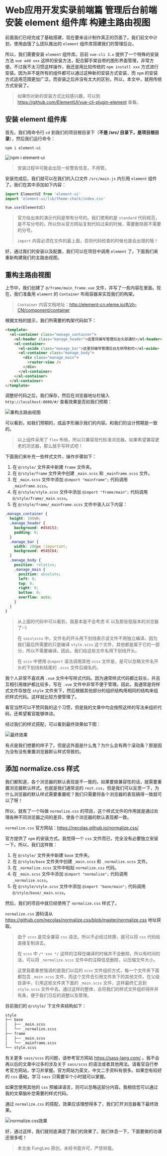 # Web应用开发实录前端篇 管理后台前端 安装 element 组件库 构建主路由视图

前面我们已经完成了基础搭建，现在要来设计制作真正的页面了。我们前文中计划，使用由饿了么团队推出的 `element` 组件库搭建我们的管理后台。

所以，我们需要安装 `element` 组件库。目前 `vue-cli 3.x` 提供了一个特殊的安装方法 `vue add xxx` 这样的安装方法，配合脚手架自带的图形界面管理，非常方便。不过我不太习惯这样操作，我还是用比较传统的 `npm install xxx` 方式进行安装。因为并不是所有的组件都可以通过这种新的安装方式安装，而 `npm` 的安装方式适用范围更加广泛。而安装之后并没有太大的区别，所以，本文中，就用传统方式安装了。

> 如果你对新的安装方式比较感兴趣，可以到 https://github.com/ElementUI/vue-cli-plugin-element 查看。

## 安装 element 组件库

首先，我们用命令行 `cd` 到我们的项目根目录下（**不是 /src/ 目录下，是项目根目录**），然后我们运行命令：

```bash
npm i element-ui
```

![npm i element-ui](https://raw.githubusercontent.com/fengcms/articles/master/image/c6/f8880c016e038388348e4f7ab02787.jpg)

> 安装过程中可能会出现一些警告信息，不用管。

安装完成后，我们就可以在我们的入口文件 `/src/main.js` 内引用 `element` 组件了。我们在其中添加如下内容：

```js
import ElementUI from 'element-ui'
import 'element-ui/lib/theme-chalk/index.css'

Vue.use(ElementUI)
```

> 官方给出来的演示代码是带有分号的。我们使用的是 `standard` 代码规范，是不写分号的，所以你从官方网站复制代码过来的时候，需要删除那不需要的分号。
> 
> `import` 内容必须在文件的最上面，否则代码检查的时候也是会出错的哦！

好，通过我们的安装以及配置，我们可以在项目中调用 `element` 了。下面我们来重新构建我们的主路由视图。

## 重构主路由视图

上节中，我们创建了 `@/frame/main_frame.vue` 文件，并写了一些内容在里面。现在，我们准备用 `element` 的 `Container` 布局容器来实现我们的构架。

> `Container` 内容文档地址：http://element-cn.eleme.io/#/zh-CN/component/container

根据文档的提示，我们所需要的构架代码如下：

```html
<template>
  <el-container class="manage_container">
    <el-header class="manage_header">这里将编写管理后台头部通栏</el-header>
    <el-container>
      <el-aside class="manage_bar">这里将编写管理后台左侧导航栏</el-aside>
      <el-container class="manage_body">
        <div class="manage_main">
          <router-view />
        </div>
      </el-container>
    </el-container>
  </el-container>
</template>
```

调整好代码之后，我们保存，然后在浏览器地址栏输入 `http://localhost:8080/#/` 查看效果是否如我们预期：

![重构主路由视图](https://raw.githubusercontent.com/fengcms/articles/master/image/f8/4558964d18d514f02f8b9101b5d851.jpg)

可以看到，如我们预期的，成品字形展示我们的内容。和我们的设计预期是一致的。

> 以上组件采用了 `flex` 布局，所以只兼容现代标准浏览器。如果希望兼容更老的浏览器，那么就手写样式吧！

下面我们来补充一些样式文件，操作步骤如下：

1. 在 `@/style/` 文件夹中新建 `frame` 文件夹。
2. 在 `@/style/frame` 文件夹中创建 `_main.scss` 和 `_mainframe.scss` 文件。
3. 在 `_main.scss` 文件中添加 `@import "mainframe";` 代码调用 `_mainframe.scss`。
4. 在 `@/style/style.scss` 文件中添加 `@import "frame/main";` 代码调用 `@/style/frame/_main.scss`。
5. 在 `@/style/frame/_mainframe.scss` 文件中录入以下内容：

```scss
.manage_container {
  height: 100vh;
  .manage_header {
    background: #454C53;
    padding: 0;
  }
  .manage_bar {
    width: 200px !important;
    background: #545C64;
  }
  .manage_body {
    position: relative;
    .manage_main {
      position: absolute;
      left: 0;
      top: 0;
      right: 0;
      bottom: 0;
      overflow: auto;
    }
  }
}
```

> 从上面的代码中可以看到，我基本是不会考虑 IE 以及那些低版本的浏览器了:-)
> 
> 在 `sass\scss` 中，文件名的开头用下划线表示该文件不用独立编译。因为我们最后所需要的只是编译 `style.scss` 这个文件，其他都是属于它的一部分，所以不需要编译。因此，我们给这些文件名用下划线开头。
> 
> 在 `scss` 中使用 `@import` 语法调用其他 `scss` 文件是，是可以忽略文件名开头的下划线和结尾的 `.scss` 文件后缀名的。

我个人非常不喜欢再 `.vue` 文件中写样式代码。因为通常样式代码都比较长，并且互相引用维护都比较多，写在 `.vue` 文件中非常不便于管理。因此，我通常是将样式文件存放在 `style` 文件夹下，然后根据其他部分的组织结构用相同的结构来组织样式代码。这样就比较方便管理了。

看官当然可以不赞同我的这个习惯，但是我的文章中均会按照这样的写法来组织代码，还希望看官能够体谅。

经过我们的样式搭配，可以看到最终效果如下图：

![最终效果](https://raw.githubusercontent.com/fengcms/articles/master/image/85/f05e55701a2546cd6d997ba45b84c7.jpg)

有点是我们想要的样子了。但是这外面是什么鬼？为什么会有两个滚动条？那是因为没有没有重置浏览器默认样式导致的。

## 添加 normalize.css 样式

我们都知道，各个浏览器的默认表现是不一致的。如果要做兼容性的话，就需要重置浏览器默认样式。也就是我们通常说的 `rest.css`，但是我们可以反思一下，为什么浏览器的默认样式需要重置呢？我们只需要将各个浏览器的表现搞得一致就可以了呀！

所以，就有了一个叫做 `normalize.css` 的项目，这个样式文件的作用就是通过处理各种不同浏览器之间的差异，使各个浏览器的默认表现都一致。

`normalize.css` 官方网站：https://necolas.github.io/normalize.css/

官方提供了 `npm` 的安装方式。我觉得一个 `css` 文件而已，完全没有必要独立安装一下。所以，我们这样做：

1. 在 `@/style/` 文件夹中新建 `base` 文件夹。
2. 在 `@/style/base` 文件夹中创建 `_main.scss` 和 `_normalize.scss` 文件。
3. 在 `_normalize.scss` 文件中粘贴 `normalize.css` 代码。
4. 在 `_main.scss` 文件中添加 `@import "normalize";` 代码调用 `_normalize.scss`。
5. 在 `@/style/style.scss` 文件中添加 `@import "base/main";` 代码调用 `@/style/base/_main.scss`。

然后，我们的项目中就已经使用了 `normalize.css` 样式了。

`normalize.css` 源码请从 https://github.com/necolas/normalize.css/blob/master/normalize.css 地址获取。

> 由于 `scss` 是完全兼容 `css` 语法，所以不必经过转换，就可以将 `css` 代码给直接复制进去。
>
> 在 `scss` 中 `/* xxx */` 这样的注释在编译的时候并不会删除。所以有时间的话，可以将 `_normalize.scss` 文件中的注释信息删除，以压缩文件大小。
> 
> 这里我着重想强调的是我们以后的 `scss` 文件组织方式，每一个文件夹下面都包含 `_main.scss` 文件，而这个文件去引用文件夹下的其他文件。在父级目录中，引用这些文件夹下面的 `_main.scss` 文件，这样最终汇总到 `style.scss` 文件中去。通过这样的整体，会将我们的样式文件组织得井井有条，便于我们日后的调整以及管理。

目前我们的 `@/style/` 下文件夹结构如下：

```bash
style
├── base
│   ├── _main.scss
│   └── _normalize.scss
├── frame
│   ├── _main.scss
│   └── _mainframe.scss
└── style.scss
```

有关更多 `sass/scss` 的问题，请参考官方网站 https://sass-lang.com/ 。我不会再以后的文章中过多的涉及关于 `sass/scss` 的语法或者其他用法。请看官自行参考官方网站，学习并掌握。官方网站为英文，中文二手资料有很多。如果您有较好的 `css` 基础，学习 `sass` 只需要半个小时就可以掌握。

如果您使用其他的 `css` 预编译语言，则可以忽略这部分内容。我相信您可以通过我的文章脑补您需要的样式代码。

通过 `normalize.css` 的搭配，效果应该理想得多了，我们打开浏览器看下最终效果。

![normalize.css效果](https://raw.githubusercontent.com/fengcms/articles/master/image/c5/24bb142014748f19c194fed13072b7.jpg)

好，通过这样，我们就彻底满意了我们的效果了。我们休息一下，下面要做的功课还很多呢！

> 本文由 FungLeo 原创，未经书面许可，严禁转载。

